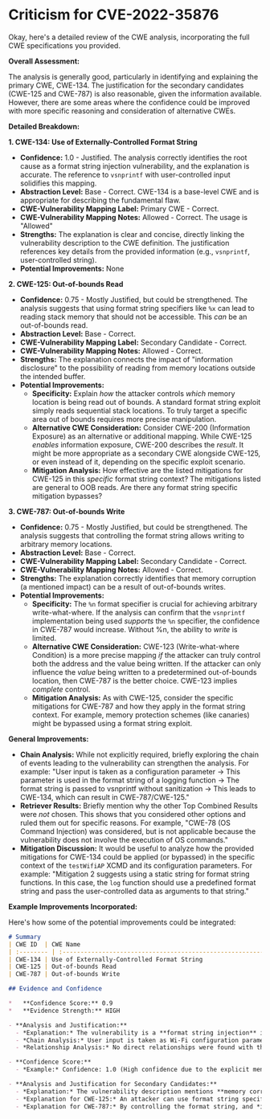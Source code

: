 # Criticism for CVE-2022-35876

Okay, here's a detailed review of the CWE analysis, incorporating the full CWE specifications you provided.

**Overall Assessment:**

The analysis is generally good, particularly in identifying and explaining the primary CWE, CWE-134.  The justification for the secondary candidates (CWE-125 and CWE-787) is also reasonable, given the information available.  However, there are some areas where the confidence could be improved with more specific reasoning and consideration of alternative CWEs.

**Detailed Breakdown:**

**1. CWE-134: Use of Externally-Controlled Format String**

*   **Confidence:** 1.0 - Justified. The analysis correctly identifies the root cause as a format string injection vulnerability, and the explanation is accurate. The reference to `vsnprintf` with user-controlled input solidifies this mapping.
*   **Abstraction Level:** Base - Correct.  CWE-134 is a base-level CWE and is appropriate for describing the fundamental flaw.
*   **CWE-Vulnerability Mapping Label:** Primary CWE - Correct.
*   **CWE-Vulnerability Mapping Notes:** Allowed - Correct. The usage is "Allowed"
*   **Strengths:** The explanation is clear and concise, directly linking the vulnerability description to the CWE definition. The justification references key details from the provided information (e.g., `vsnprintf`, user-controlled string).
*   **Potential Improvements:** None

**2. CWE-125: Out-of-bounds Read**

*   **Confidence:** 0.75 - Mostly Justified, but could be strengthened. The analysis suggests that using format string specifiers like `%x` can lead to reading stack memory that should not be accessible. This *can* be an out-of-bounds read.
*   **Abstraction Level:** Base - Correct.
*   **CWE-Vulnerability Mapping Label:** Secondary Candidate - Correct.
*   **CWE-Vulnerability Mapping Notes:** Allowed - Correct.
*   **Strengths:** The explanation connects the impact of "information disclosure" to the possibility of reading from memory locations outside the intended buffer.
*   **Potential Improvements:**
    *   **Specificity:** Explain *how* the attacker controls *which* memory location is being read out of bounds. A standard format string exploit simply reads sequential stack locations.  To truly target a specific area out of bounds requires more precise manipulation.
    *   **Alternative CWE Consideration:**  Consider CWE-200 (Information Exposure) as an alternative or additional mapping. While CWE-125 *enables* information exposure, CWE-200 describes the *result*.  It might be more appropriate as a secondary CWE alongside CWE-125, or even instead of it, depending on the specific exploit scenario.
    *   **Mitigation Analysis:** How effective are the listed mitigations for CWE-125 in this *specific* format string context? The mitigations listed are general to OOB reads.  Are there any format string specific mitigation bypasses?

**3. CWE-787: Out-of-bounds Write**

*   **Confidence:** 0.75 - Mostly Justified, but could be strengthened. The analysis suggests that controlling the format string allows writing to arbitrary memory locations.
*   **Abstraction Level:** Base - Correct.
*   **CWE-Vulnerability Mapping Label:** Secondary Candidate - Correct.
*   **CWE-Vulnerability Mapping Notes:** Allowed - Correct.
*   **Strengths:** The explanation correctly identifies that memory corruption (a mentioned impact) can be a result of out-of-bounds writes.
*   **Potential Improvements:**
    *   **Specificity:** The `%n` format specifier is crucial for achieving arbitrary write-what-where. If the analysis can confirm that the `vsnprintf` implementation being used *supports* the `%n` specifier, the confidence in CWE-787 would increase.  Without %n, the ability to *write* is limited.
    *   **Alternative CWE Consideration:** CWE-123 (Write-what-where Condition) is a more precise mapping *if* the attacker can truly control both the address and the value being written. If the attacker can only influence the *value* being written to a predetermined out-of-bounds location, then CWE-787 is the better choice.  CWE-123 implies *complete* control.
    *   **Mitigation Analysis:**  As with CWE-125, consider the specific mitigations for CWE-787 and how they apply in the format string context. For example, memory protection schemes (like canaries) might be bypassed using a format string exploit.

**General Improvements:**

*   **Chain Analysis:**  While not explicitly required, briefly exploring the chain of events leading to the vulnerability can strengthen the analysis. For example: "User input is taken as a configuration parameter -> This parameter is used in the format string of a logging function -> The format string is passed to vsnprintf without sanitization -> This leads to CWE-134, which can result in CWE-787/CWE-125."
*   **Retriever Results:** Briefly mention why the other Top Combined Results were *not* chosen. This shows that you considered other options and ruled them out for specific reasons. For example, "CWE-78 (OS Command Injection) was considered, but is not applicable because the vulnerability does not involve the execution of OS commands."
*   **Mitigation Discussion:**  It would be useful to analyze how the provided mitigations for CWE-134 could be applied (or bypassed) in the specific context of the `testWifiAP` XCMD and its configuration parameters. For example:  "Mitigation 2 suggests using a static string for format string functions.  In this case, the `log` function should use a predefined format string and pass the user-controlled data as arguments to that string."

**Example Improvements Incorporated:**

Here's how some of the potential improvements could be integrated:

```markdown
# Summary
| CWE ID  | CWE Name                                                                                   | Confidence | CWE Abstraction Level | CWE Vulnerability Mapping Label | CWE-Vulnerability Mapping Notes |
| :-------- | :----------------------------------------------------------------------------------------- | :---------- | :-------------------- | :------------------------------ | :-------------------------------- |
| CWE-134 | Use of Externally-Controlled Format String                                                 | 1.0         | Base                  | Primary CWE                     | Allowed                           |
| CWE-125 | Out-of-bounds Read                                                                         | 0.80        | Base                  | Secondary Candidate             | Allowed                           |
| CWE-787 | Out-of-bounds Write                                                                        | 0.75        | Base                  | Secondary Candidate             | Allowed                           |

## Evidence and Confidence

*   **Confidence Score:** 0.9
*   **Evidence Strength:** HIGH

- **Analysis and Justification:**
  - *Explanation:* The vulnerability is a **format string injection** in the XCMD testWifiAP functionality. The **root cause** is a format string injection vulnerability in the `log` function, which uses `vsnprintf` with a user-controlled format string. This allows an attacker to inject format specifiers and potentially leak stack memory or cause **memory corruption**. This aligns perfectly with CWE-134 [Use of Externally-Controlled Format String]. The CVE Reference Links Content Summary clearly states that the vulnerable code uses `vsnprintf` with a user-controlled format string (`command` buffer), which contains attacker-controlled data obtained from various Wi-Fi configuration parameters. The Usage for CWE-134 is "Allowed," which supports the selection of this CWE.
  - *Chain Analysis:* User input is taken as Wi-Fi configuration parameters -> These parameters are used to construct a command string -> The command string is used as the format string of a logging function -> The format string is passed to `vsnprintf` without sanitization -> This leads to CWE-134, which can result in CWE-787/CWE-125.
  - *Relationship Analysis:* No direct relationships were found with the top candidates.

- **Confidence Score:**
  - *Example:* Confidence: 1.0 (High confidence due to the explicit mention of format string injection in both the vulnerability description and the CVE reference.)

- **Analysis and Justification for Secondary Candidates:**
  - *Explanation:* The vulnerability description mentions **memory corruption** and **information disclosure**. The CVE Reference Links Content Summary indicates that the attacker could potentially leak stack memory (**information disclosure**) or write to arbitrary memory locations (**memory corruption**). The memory corruption could lead to out-of-bounds write (CWE-787) and information disclosure could mean out-of-bounds read (CWE-125).
  - *Explanation for CWE-125:* An attacker can use format string specifiers (like %x) to read stack memory that they should not be able to access, which is an out-of-bounds read.  While a standard format string exploit simply reads sequential stack locations, with careful manipulation, an attacker could potentially target other areas in memory, making CWE-125 [Out-of-bounds Read] a possible secondary candidate. However, CWE-200 (Information Exposure) is also a strong candidate as it describes the result of the out-of-bounds read.
  - *Explanation for CWE-787:* By controlling the format string, and *if* the `vsnprintf